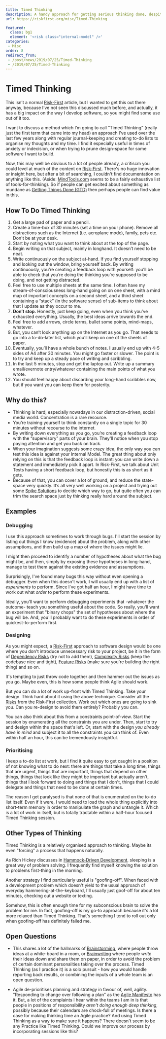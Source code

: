 ```yaml
---
title: Timed Thinking
description: A handy approach for getting serious thinking done, despite the distractions of the modern world.
url: https://riskfirst.org/misc/Timed-Thinking

featured: 
  class: bg1
  element: '<risk class="internal-model" />'
categories:
 - Misc
order: 8
redirect_from: 
 - /post/news/2019/07/25/Timed-Thinking
 - /2019/07/25/Timed-Thinking
---
```


# Timed Thinking

This isn’t a normal [Risk-First](https://riskfirst.org) article, but I wanted to get this out there anyway, because I’ve not seen this discussed much before, and actually, it has a big impact on the way I develop software, so you might find some use out of it too.

I want to discuss a method which I’m going to call “Timed Thinking” (really just the first term that came into my head) an approach I’ve used over the last few years along with regular journal-keeping and creating to-do lists to organise my thoughts and my time.  I find it especially useful in times of anxiety or indecision, or when trying to prune design-space for some software I want to build.

Now, this may well be obvious to a lot of people already, a critiscm you could level at much of the content on [Risk-First](https://riskfirst.org).  There's no huge innovation or insight here, but after a bit of searching, I couldn't find documentation on anything like this.  (Aside:  [MindTools.com](https://www.mindtools.com) seems to be a fairly exhaustive list of tools-for-thinking).  So if people can get excited about something as mundane as [Getting Things Done (GTD)](https://gettingthingsdone.com) then perhaps people can find value in this.

## How To Do Timed Thinking

1. Get a large pad of paper and a pencil.
2. Create a time-box of 30 minutes (set a time on your phone).  Remove all distractions such as the Internet (i.e. aeroplane mode), family, pets etc.  Don't be at your desk.  
3. Start by noting what you want to think about at the top of the page.  
4. Begin writing on that subject, mainly in longhand.  It doesn’t need to be neat.
5. Write continuously on the subject at-hand.  If you find yourself stopping and looking out the window, bring yourself back.  By writing continuously, you’re creating a feedback loop with yourself: you’ll be able to check that you’re doing the thinking you’re supposed to be doing, and not getting distracted.
6. Feel free to use multiple sheets at the same time.  I often have my stream-of-consciousness long-hand going on on one sheet, with a mind map of important concepts on a second sheet, and a third sheet containing a “stack” (in the software sense) of sub-items to think about that I update as they occur to me.
7. **Don’t stop.** Honestly, just keep going, even when you think you’ve exhausted everything.  Usually, the best ideas arrive towards the end.
8. Feel free to add arrows, circle terms, bullet some points, mind-maps, whatever.   
9. But, you can’t look anything up on the Internet as you go.  That needs to go into a to-do-later list, which you’ll keep on one of the sheets of paper.
10. Eventually, you’ll have a whole bunch of notes.   I usually end up with 4-5 sides of A4 after 30 minutes.  You might go faster or slower.  The point is to try and keep up a steady pace of writing and scribbling.
11. In the last 5 minutes, stop and get the laptop out.  Write up a summary email/evernote entry/whatever containing the main points of what you wrote.
12. You should feel happy about discarding your long-hand scribbles now, but if you want you can keep them for posterity.

## Why do this?  

 - Thinking is hard, especially nowadays in our distraction-driven, social media world.  Concentration is a rare resource.
 - You’re training yourself to think constantly on a single topic for 30 minutes without recourse to the internet.
 - By writing down everything as you go, you’re creating a feedback loop with the “supervisory” parts of your brain. They'll notice when you stop paying attention and get you back on track.
 - When your imagination suggests some crazy idea, the only way you can test this idea is against your Internal Model.  The great thing about only relying on this is that the feedback loop is instant: you can write down a statement and immediately pick it apart.   In Risk-First, we talk about Unit Tests having a short feedback loop, but  honestly this is as short as it gets.   
 - Because of that, you can cover a lot of ground, and reduce the state-space very quickly.   It’s all very well working on a project and trying out some [Spike Solutions](../bets/Coding-Bets.md#spike-solutions-a-new-technology-bet) to decide which way to go, but quite often you can trim the search space just by thinking really hard around the subject.

## Examples

### Debugging

I use this approach sometimes to work through bugs.   I'll start the session by listing out things I know (evidence) about the problem, along with other assumptions, and then build up a map of where the issues might lie.  

I might then proceed to identify a number of hypotheses about what the bug might be, and then, simply by exposing these hypotheses in long-hand, manage to test them against the existing evidence and assumptions.

Surprisingly, I've found many bugs this way without even opening a debugger.  Even when this doesn't work, I will usually end up with a list of _experiments_ to perform.  Since I've got half an hour, I might have time to work out what _order_ to perform these experiments.

Ideally, you'll want to perform debugging experiments that -whatever the outcome- teach you something useful about the code.  So really, you'll want an experiment that "binary chops" the set of hypotheses about where the bug will be.  And, you'll probably want to do these experiments in order of quickest-to-perform first.

### Designing

As you might expect, a [Risk-First](https://riskfirst.org) approach to software design would be one where you don't introduce unnecessary risk to your project, be it in the form of [Dependency Risks](../risks/Dependency-Risk.md) (try not to add them), [Complexity Risks](../risks/Complexity-Risk.md) (keep the codebase nice and tight), [Feature Risks](../risks/Feature-Risk.md) (make sure you're building the right thing) and so on.  

It's tempting to just throw code together and then hammer out the issues as you go.  Maybe even, this is how some people think Agile should work.   

But you can do a lot of work up-front with Timed Thinking.  Take your design.   Think hard about it using the above technique.  Consider all the [Risks](../risks/Risk-Landscape.md) from the Risk-First collection.  Work out which ones are going to sink you.  Can you re-design to avoid them entirely?  Probably you can.

You can also think about this from a constraints point-of-view.  Start the session by enumerating all the constraints you are under.  Then, start to try and design within the space that's left.   Or, start with the design _you already have in mind_ and subject it to all the constraints you can think of.  Even within half an hour, this can be tremendously insightful.

### Prioritising

I keep a to-do list at work, but I find it quite easy to get caught in a position of not knowing what to do next:   there are things that take a long time, things that are urgent, things that are important, things that depend on other things, things that look like they might be important but actually aren't, things that I look forward to doing and things that I don't, things that I could delegate and things that need to be done at certain times.

The reason I get paralysed is that none of that is enumerated on the to-do list itself.  Even if it were, I would need to load the whole thing explicitly into short-term memory in order to manipulate the graph and untangle it.   Which is a lot of work in itself, but is totally tractable within a half-hour focused Timed Thinking session.

## Other Types of Thinking

Timed Thinking is a relatively organised approach to thinking.  Maybe its even "forcing" a process that happens naturally.   

As Rich Hickey discusses in [Hammock-Driven Development](https://www.youtube.com/watch?v=f84n5oFoZBc), sleeping is a great way of problem solving.  I frequently find myself knowing the solution to problems first-thing in the morning.  

Another strategy I find particularly useful is "goofing-off".  When faced with a development problem which doesn't yield to the usual approach of everyday hammering-at-the-keyboard, I'll usually just goof-off for about ten minutes, checking out a website or texting.  

Somehow, this is often enough time for my subconscious brain to solve the problem for me.   In fact, goofing-off is my go-to approach because it's a lot more relaxed than Timed Thinking.  That's something I tend to roll out only when goofing-off has definitely failed me.

## Open Questions

- This shares a lot of the hallmarks of [Brainstorming](https://en.wikipedia.org/wiki/Brainstorming), where people throw ideas at a white-board in a room, or [Brainwriting](https://en.wikipedia.org/wiki/6-3-5_Brainwriting) where people _write_ their ideas down and share them on paper, in order to avoid the problem of certain dominant personalities taking over the process.  Timed Thinking (as I practice it) is a solo pursuit - how you would handle reporting back results, or combining the inputs of a whole team is an open question.

- Agile de-prioritises planning and strategy in favour of, well, agility. "Responding to change over following a plan" as the [Agile Manifesto](https://agilemanifesto.org) has it.  But, a lot of the complaints I hear within the teams I am in is that people in positions of responsibility _aren't doing enough deep thinking_, possibly because their calendars are chock-full of meetings.   Is there a case for making thinking time an Agile practice?  And using Timed Thinking as a way to make sure it happens?   There doesn't seem to be any Practice like Timed Thinking.   Could we improve our process by incorporating sessions like this?


